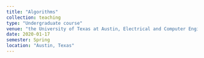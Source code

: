 ```yaml
---
title: "Algorithms"
collection: teaching
type: "Undergraduate course"
venue: "the University of Texas at Austin, Electrical and Computer Engineering Department"
date: 2020-01-17
semester: Spring
location: "Austin, Texas"
---
```

